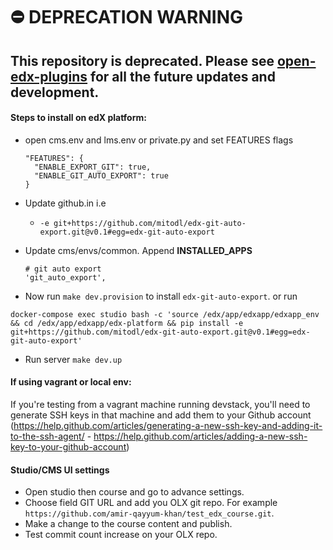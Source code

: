 
⛔️ DEPRECATION WARNING
======================

This repository is deprecated. Please see [open-edx-plugins](https://github.com/mitodl/open-edx-plugins) for all the future updates and development.
----------------------------------------------------------------------------------------------------------------------------------------------------


#### Steps to install on edX platform:

- open cms.env and lms.env or private.py and set FEATURES flags
  
  ```
  "FEATURES": {
    "ENABLE_EXPORT_GIT": true,
    "ENABLE_GIT_AUTO_EXPORT": true
  }
  ```
- Update github.in i.e
  - `-e git+https://github.com/mitodl/edx-git-auto-export.git@v0.1#egg=edx-git-auto-export`
- Update cms/envs/common. Append **INSTALLED_APPS**
    ```    
    # git auto export
    'git_auto_export',
    ```
- Now run `make dev.provision` to install `edx-git-auto-export`. or run

```docker-compose exec studio bash -c 'source /edx/app/edxapp/edxapp_env && cd /edx/app/edxapp/edx-platform && pip install -e git+https://github.com/mitodl/edx-git-auto-export.git@v0.1#egg=edx-git-auto-export'```
- Run server `make dev.up`

#### If using vagrant or local env:
 If you're testing from a vagrant machine running devstack, you'll need to generate SSH keys in that
machine and add them to your Github account 
(https://help.github.com/articles/generating-a-new-ssh-key-and-adding-it-to-the-ssh-agent/ - 
https://help.github.com/articles/adding-a-new-ssh-key-to-your-github-account)

#### Studio/CMS UI settings
- Open studio then course and go to advance settings.
- Choose field GIT URL and add you OLX git repo. For example `https://github.com/amir-qayyum-khan/test_edx_course.git`.
- Make a change to the course content and publish.
- Test commit count increase on your OLX repo.
